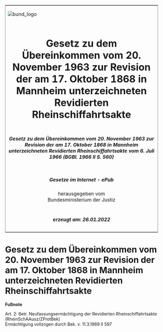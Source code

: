 <span id="DECKBLATT.html"></span>

<table border="0" frame="border" width="100%">

<tr valign="top">

<td align="left">

![bund\_logo](BfJ_2021_Web_de_de.gif)

</td>

<td align="right">

 

</td>

</tr>

<tr align="center" valign="middle">

<td colspan="2">

# Gesetz zu dem Übereinkommen vom 20. November 1963 zur Revision der am 17. Oktober 1868 in Mannheim unterzeichneten Revidierten Rheinschiffahrtsakte

</td>

</tr>

<tr align="center" valign="middle">

<td colspan="2">

##### Gesetz zu dem Übereinkommen vom 20. November 1963 zur Revision der am 17. Oktober 1868 in Mannheim unterzeichneten Revidierten Rheinschiffahrtsakte vom 6. Juli 1966 (BGBl. 1966 II S. 560)

</td>

</tr>

<tr align="center" valign="middle">

<td colspan="2">

  
  

##### Gesetze im Internet - ePub  
  
herausgegeben vom  
Bundesministerium der Justiz

</td>

</tr>

<tr align="center" valign="bottom">

<td colspan="2">

  
  

##### erzeugt am: 26.01.2022

</td>

</tr>

</table>

<span id="BJNR205600966.html"></span>

# Gesetz zu dem Übereinkommen vom 20. November 1963 zur Revision der am 17. Oktober 1868 in Mannheim unterzeichneten Revidierten Rheinschiffahrtsakte

<div>

  
**Fußnote**

<div class="jnhtml">

<div>

<div class="jurAbsatz">

Art. 2: Betr. Neufassungsermächtigung der Revidierten
Rheinschiffahrtsakte (RheinSchAAusz/ZProtBek)  
Ermächtigung vollzogen durch Bek. v. 11.3.1969 II 597

</div>

</div>

</div>

</div>
